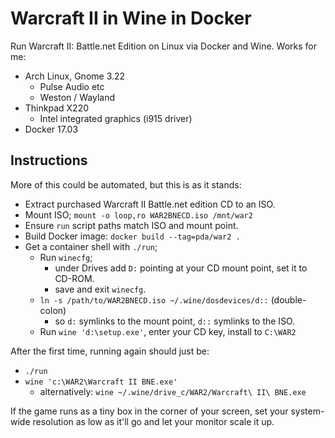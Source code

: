 Warcraft II in Wine in Docker
=============================

Run Warcraft II: Battle.net Edition on Linux via Docker and Wine. Works for me:

* Arch Linux, Gnome 3.22
  * Pulse Audio etc
  * Weston / Wayland
* Thinkpad X220
  * Intel integrated graphics (i915 driver)
* Docker 17.03

Instructions
------------

More of this could be automated, but this is as it stands:

* Extract purchased Warcraft II Battle.net edition CD to an ISO.
* Mount ISO; `mount -o loop,ro WAR2BNECD.iso /mnt/war2`
* Ensure `run` script paths match ISO and mount point.
* Build Docker image: `docker build --tag=pda/war2 .`
* Get a container shell with `./run`;
  * Run `winecfg`;
    * under Drives add `D:` pointing at your CD mount point, set it to CD-ROM.
    * save and exit `winecfg`.
  * `ln -s /path/to/WAR2BNECD.iso ~/.wine/dosdevices/d::` (double-colon)
    * so `d:` symlinks to the mount point, `d::` symlinks to the ISO.
  * Run `wine 'd:\setup.exe'`, enter your CD key, install to `C:\WAR2`

After the first time, running again should just be:

* `./run`
* `wine 'c:\WAR2\Warcraft II BNE.exe'`
  * alternatively: `wine ~/.wine/drive_c/WAR2/Warcraft\ II\ BNE.exe`

If the game runs as a tiny box in the corner of your screen, set your
system-wide resolution as low as it'll go and let your monitor scale it up.
